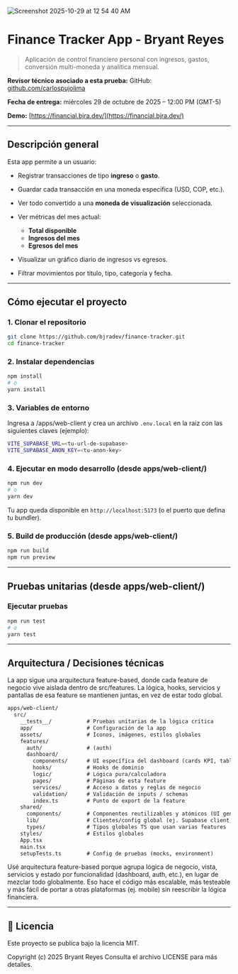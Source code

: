 ![Screenshot 2025-10-29 at 12 54 40 AM](https://github.com/user-attachments/assets/661b50de-63f9-4e38-b695-763db98ef5dc)

# Finance Tracker App - Bryant Reyes

> Aplicación de control financiero personal con ingresos, gastos, conversión multi-moneda y analítica mensual.

**Revisor técnico asociado a esta prueba:**
GitHub: [github.com/carlospujolima](https://github.com/carlospujolima)

**Fecha de entrega:** miércoles 29 de octubre de 2025 – 12:00 PM (GMT-5)

**Demo:** [https://financial.bjra.dev/](https://financial.bjra.dev/)

---

## Descripción general

Esta app permite a un usuario:

- Registrar transacciones de tipo **ingreso** o **gasto**.
- Guardar cada transacción en una moneda específica (USD, COP, etc.).
- Ver todo convertido a una **moneda de visualización** seleccionada.
- Ver métricas del mes actual:

  - **Total disponible**
  - **Ingresos del mes**
  - **Egresos del mes**

- Visualizar un gráfico diario de ingresos vs egresos.
- Filtrar movimientos por titulo, tipo, categoría y fecha.

---

## Cómo ejecutar el proyecto

### 1. Clonar el repositorio

```bash
git clone https://github.com/bjradev/finance-tracker.git
cd finance-tracker
```

### 2. Instalar dependencias

```bash
npm install
# o
yarn install
```

### 3. Variables de entorno

Ingresa a /apps/web-client y crea un archivo `.env.local` en la raíz con las siguientes claves (ejemplo):

```bash
VITE_SUPABASE_URL=<tu-url-de-supabase>
VITE_SUPABASE_ANON_KEY=<tu-anon-key>
```

### 4. Ejecutar en modo desarrollo (desde apps/web-client/)

```bash
npm run dev
# o
yarn dev
```

Tu app queda disponible en `http://localhost:5173` (o el puerto que defina tu bundler).

### 5. Build de producción (desde apps/web-client/)

```bash
npm run build
npm run preview
```

---

## Pruebas unitarias (desde apps/web-client/)

### Ejecutar pruebas

```bash
npm run test
# o
yarn test
```

---

## Arquitectura / Decisiones técnicas

La app sigue una arquitectura feature-based, donde cada feature de negocio vive aislada dentro de src/features. La lógica, hooks, servicios y pantallas de esa feature se mantienen juntas, en vez de estar todo global.

```txt
apps/web-client/
  src/
    __tests__/           # Pruebas unitarias de la lógica crítica
    app/                 # Configuración de la app
    assets/              # Íconos, imágenes, estilos globales
    features/
      auth/              # (auth)
      dashboard/
        components/      # UI específica del dashboard (cards KPI, tabla, chart)
        hooks/           # Hooks de dominio
        logic/           # Lógica pura/calculadora
        pages/           # Páginas de esta feature
        services/        # Acceso a datos y reglas de negocio
        validation/      # Validación de inputs / schemas
        index.ts         # Punto de export de la feature
    shared/
      components/        # Componentes reutilizables y atómicos (UI genérica)
      lib/               # Clientes/config global (ej. Supabase client, helpers comunes)
      types/             # Tipos globales TS que usan varias features
    styles/              # Estilos globales
    App.tsx
    main.tsx
    setupTests.ts        # Config de pruebas (mocks, environment)
```

Usé arquitectura feature-based porque agrupa lógica de negocio, vista, servicios y estado por funcionalidad (dashboard, auth, etc.), en lugar de mezclar todo globalmente. Eso hace el código más escalable, más testeable y más fácil de portar a otras plataformas (ej. mobile) sin reescribir la lógica financiera.

---

## 📄 Licencia

Este proyecto se publica bajo la licencia MIT.

Copyright (c) 2025 Bryant Reyes
Consulta el archivo LICENSE para más detalles.
